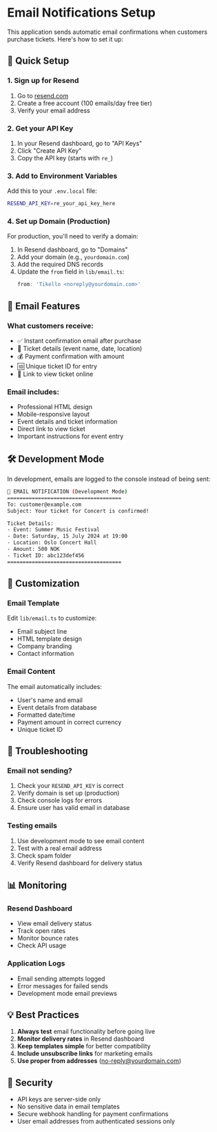 # Email Notifications Setup

This application sends automatic email confirmations when customers purchase tickets. Here's how to set it up:

## 🚀 Quick Setup

### 1. Sign up for Resend
1. Go to [resend.com](https://resend.com)
2. Create a free account (100 emails/day free tier)
3. Verify your email address

### 2. Get your API Key
1. In your Resend dashboard, go to "API Keys"
2. Click "Create API Key"
3. Copy the API key (starts with `re_`)

### 3. Add to Environment Variables
Add this to your `.env.local` file:
```bash
RESEND_API_KEY=re_your_api_key_here
```

### 4. Set up Domain (Production)
For production, you'll need to verify a domain:
1. In Resend dashboard, go to "Domains"
2. Add your domain (e.g., `yourdomain.com`)
3. Add the required DNS records
4. Update the `from` field in `lib/email.ts`:
   ```typescript
   from: 'Tikello <noreply@yourdomain.com>'
   ```

## 📧 Email Features

### What customers receive:
- ✅ Instant confirmation email after purchase
- 🎫 Ticket details (event name, date, location)
- 💰 Payment confirmation with amount
- 🆔 Unique ticket ID for entry
- 🔗 Link to view ticket online

### Email includes:
- Professional HTML design
- Mobile-responsive layout
- Event details and ticket information
- Direct link to view ticket
- Important instructions for event entry

## 🛠️ Development Mode

In development, emails are logged to the console instead of being sent:

```bash
📧 EMAIL NOTIFICATION (Development Mode)
=====================================
To: customer@example.com
Subject: Your ticket for Concert is confirmed!

Ticket Details:
- Event: Summer Music Festival
- Date: Saturday, 15 July 2024 at 19:00
- Location: Oslo Concert Hall
- Amount: 500 NOK
- Ticket ID: abc123def456
=====================================
```

## 🔧 Customization

### Email Template
Edit `lib/email.ts` to customize:
- Email subject line
- HTML template design
- Company branding
- Contact information

### Email Content
The email automatically includes:
- User's name and email
- Event details from database
- Formatted date/time
- Payment amount in correct currency
- Unique ticket ID

## 🚨 Troubleshooting

### Email not sending?
1. Check your `RESEND_API_KEY` is correct
2. Verify domain is set up (production)
3. Check console logs for errors
4. Ensure user has valid email in database

### Testing emails
1. Use development mode to see email content
2. Test with a real email address
3. Check spam folder
4. Verify Resend dashboard for delivery status

## 📊 Monitoring

### Resend Dashboard
- View email delivery status
- Track open rates
- Monitor bounce rates
- Check API usage

### Application Logs
- Email sending attempts logged
- Error messages for failed sends
- Development mode email previews

## 💡 Best Practices

1. **Always test** email functionality before going live
2. **Monitor delivery rates** in Resend dashboard
3. **Keep templates simple** for better compatibility
4. **Include unsubscribe links** for marketing emails
5. **Use proper from addresses** (no-reply@yourdomain.com)

## 🔐 Security

- API keys are server-side only
- No sensitive data in email templates
- Secure webhook handling for payment confirmations
- User email addresses from authenticated sessions only
